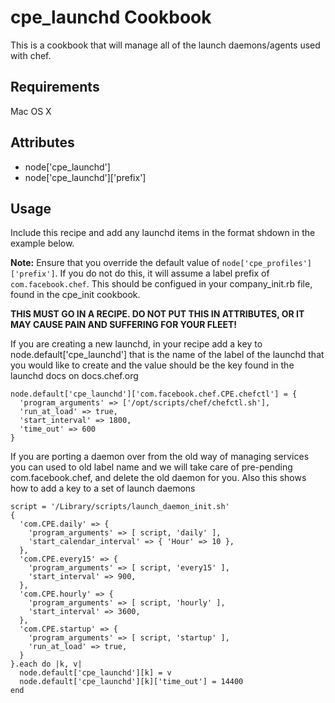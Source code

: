 cpe_launchd Cookbook
=========================
This is a cookbook that will manage all of the launch daemons/agents used with
chef.

Requirements
------------
Mac OS X


Attributes
----------
* node['cpe_launchd']
* node['cpe_launchd']['prefix']

Usage
-----
Include this recipe and add any launchd items in the format shdown in the
example below.

**Note:** Ensure that you override the default value of `node['cpe_profiles']['prefix']`. 
If you do not do this, it will assume a label prefix of `com.facebook.chef`. This
should be configued in your company_init.rb file, found in the cpe_init cookbook.

**THIS MUST GO IN A RECIPE. DO NOT PUT THIS IN ATTRIBUTES, OR IT MAY CAUSE PAIN
AND SUFFERING FOR YOUR FLEET!**

If you are creating a new launchd, in your recipe add a key to
node.default['cpe_launchd'] that is the name of the label of the launchd that
you would like to create and the value should be the key found in the launchd
docs on docs.chef.org

    node.default['cpe_launchd']['com.facebook.chef.CPE.chefctl'] = {
      'program_arguments' => ['/opt/scripts/chef/chefctl.sh'],
      'run_at_load' => true,
      'start_interval' => 1800,
      'time_out' => 600
    }

If you are porting a daemon over from the old way of managing services you can
used to old label name and we will take care of pre-pending com.facebook.chef,
and delete the old daemon for you. Also this shows how to add a key to a set of
launch daemons

    script = '/Library/scripts/launch_daemon_init.sh'
    {
      'com.CPE.daily' => {
        'program_arguments' => [ script, 'daily' ],
        'start_calendar_interval' => { 'Hour' => 10 },
      },
      'com.CPE.every15' => {
        'program_arguments' => [ script, 'every15' ],
        'start_interval' => 900,
      },
      'com.CPE.hourly' => {
        'program_arguments' => [ script, 'hourly' ],
        'start_interval' => 3600,
      },
      'com.CPE.startup' => {
        'program_arguments' => [ script, 'startup' ],
        'run_at_load' => true,
      }
    }.each do |k, v|
      node.default['cpe_launchd'][k] = v
      node.default['cpe_launchd'][k]['time_out'] = 14400
    end
